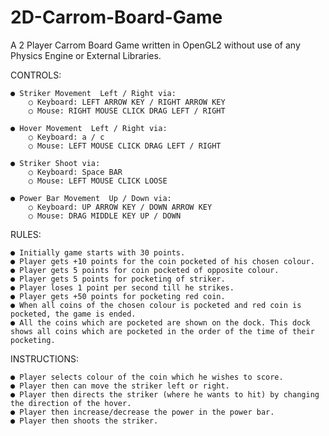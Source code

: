 # 2D-Carrom-Board-Game
A 2 Player Carrom Board Game written in OpenGL2 without use of any Physics Engine or External Libraries.

CONTROLS: 
 
	● Striker Movement ­ Left / Right via:  
		○ Keyboard: LEFT ARROW KEY / RIGHT ARROW KEY 
		○ Mouse: RIGHT MOUSE CLICK DRAG LEFT / RIGHT 
	 
	● Hover Movement ­ Left / Right via: 
		○ Keyboard: a / c 
		○ Mouse: LEFT MOUSE CLICK DRAG LEFT / RIGHT 
	 
	● Striker Shoot via: 
		○ Keyboard: Space BAR 
		○ Mouse: LEFT MOUSE CLICK LOOSE 
	 
	● Power Bar Movement ­ Up / Down via: 
		○ Keyboard: UP ARROW KEY / DOWN ARROW KEY 
		○ Mouse: DRAG MIDDLE KEY UP / DOWN 
	  
RULES:  
 
	● Initially game starts with 30 points. 
	● Player gets +10 points for the coin pocketed of his chosen colour. 
	● Player gets ­5 points for coin pocketed of opposite colour. 
	● Player gets ­5 points for pocketing of striker. 
	● Player loses 1 point per second till he strikes. 
	● Player gets +50 points for pocketing red coin. 
	● When all coins of the chosen colour is pocketed and red coin is 
	pocketed, the game is ended. 
	● All the coins which are pocketed are shown on the dock. This dock 
	shows all coins which are pocketed in the order of the time of their  
	pocketing.  
 
INSTRUCTIONS: 
 
	● Player selects colour of the coin which he wishes to score. 
	● Player then can move the striker left or right. 
	● Player then directs the striker (where he wants to hit) by changing the direction of the hover.  
	● Player then increase/decrease the power in the power bar. 
	● Player then shoots the striker.